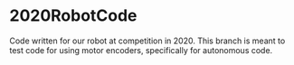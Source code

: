 # 2020RobotCode
Code written for our robot at competition in 2020.
This branch is meant to test code for using motor encoders, specifically for autonomous code.
